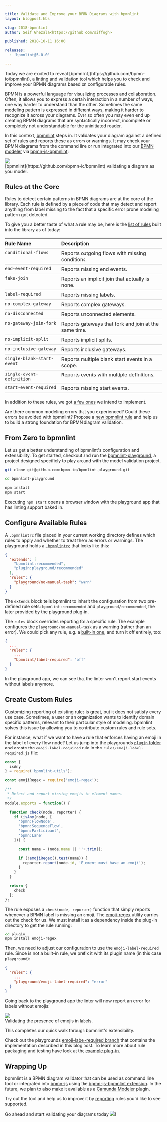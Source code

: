 ```yaml
---

title: Validate and Improve your BPMN Diagrams with bpmnlint
layout: blogpost.hbs

slug: 2018-bpmnlint
author: Seif Ghezala<https://github.com/siffogh>

published: 2018-10-11 16:00

releases:
  - 'bpmnlint@5.0.0'

---
```



<p class="introduction">
  Today we are excited to reveal [bpmnlint](https://github.com/bpmn-io/bpmnlint), a linting and validation tool which helps you to check and improve your BPMN diagrams based on configurable rules.
</p>

<!-- continue -->

BPMN is a powerful language for visualizing processes and collaboration.
Often, it allows you to express a certain interaction in a number of ways, one way harder to understand than the other.
Sometimes the same modeling pattern is expressed in different ways, making it harder to recognize it across your diagrams.
Ever so often you may even end up creating BPMN diagrams that are syntactically incorrect, incomplete or completely not understandable for the uninitiated reader.

In this context, [bpmnlint](https://github.com/bpmn-io/bpmnlint) steps in.
It validates your diagram against a defined set of rules and reports these as errors or warnings.
It may check your BPMN diagrams from the command line or run integrated into our [BPMN modeler](https://bpmn.io/toolkit/bpmn-js/) via [bpmn-js-bpmnlint](https://github.com/bpmn-io/bpmn-js-bpmnlint):

<div class="figure">
  <img src="{{ assets }}/attachments/blog/2018/012-bpmnlint.gif" />
  <figcaption>
    [bpmnlint](https://github.com/bpmn-io/bpmnlint) validating a diagram as you model.
  </figcaption>
</div>


## Rules at the Core

Rules to detect certain patterns in BPMN diagrams are at the core of the library.
Each rule is defined by a piece of code that may detect and report anything from label missing to the fact that a specific error prone modeling pattern got detected.

To give you a better taste of what a rule may be, here is the [list of rules](https://github.com/bpmn-io/bpmnlint/tree/main/rules) built into the library as of today:

<style>
  table {
    margin: 20px 0;
  }

  th, td {
    padding: 5px;
    vertical-align: top;
    border-bottom: solid 1px #CCC;
    border-collapse: collapse;
  }

  th:first-child,
  td:first-child {
    white-space: nowrap;
    padding-left: 0;
  }
</style>

| Rule Name | Description |
|:--- | :---|
| `conditional-flows` | Reports outgoing flows with missing conditions. |
| `end-event-required` | Reports missing end events. |
| `fake-join` | Reports an implicit join that actually is none. |
| `label-required` | Reports missing labels. |
| `no-complex-gateway` | Reports complex gateways. |
| `no-disconnected` | Reports unconnected elements. |
| `no-gateway-join-fork` | Reports gateways that fork and join at the same time. |
| `no-implicit-split` | Reports implicit splits. |
| `no-inclusive-gateway` | Reports inclusive gateways. |
| `single-blank-start-event` | Reports multiple blank start events in a scope. |
| `single-event-definition` | Reports events with multiple definitions. |
| `start-event-required` | Reports missing start events. |

In addition to these rules, we got [a few ones](https://github.com/bpmn-io/bpmnlint/issues?q=is%3Aissue+is%3Aopen+label%3Arules) we intend to implement.

Are there common modeling errors that you experienced?
Could these errors be avoided with bpmnlint?
Propose a [new bpmnlint rule](https://github.com/bpmn-io/bpmnlint/issues/new?template=NEW_RULE.md) and help us to build a strong foundation for BPMN diagram validation.


## From Zero to bpmnlint

Let us get a better understanding of bpmnlint's configuration and extensibility.
To get started, checkout and run the [bpmnlint-playground](https://github.com/bpmn-io/bpmnlint-playground), a project designed specificly to play around with the model validation project.

```sh
git clone git@github.com:bpmn-io/bpmnlint-playground.git

cd bpmnlint-playground

npm install
npm start
```

Executing `npm start` opens a browser window with the playground app that has linting support baked in.


## Configure Available Rules

A `.bpmnlintrc` file placed in your current working directory defines which rules to apply and whether to treat them as errors or warnings. The playground holds a [`.bpmnlintrc`](https://github.com/bpmn-io/bpmnlint-playground/blob/main/.bpmnlintrc) that looks like this:

```json
{
  "extends": [
    "bpmnlint:recommended",
    "plugin:playground/recommended"
  ],
  "rules": {
    "playground/no-manual-task": "warn"
  }
}
```

The `extends` block tells bpmnlint to inherit the configuration from two pre-defined rule sets: `bpmnlint:recommended` and `playground/recommended`, the later provided by the playground plug-in.

The `rules` block overrides reporting for a specific rule.
The example configures the `playground/no-manual-task` as a warning (rather than an error).
We could pick any rule, e.g. a [built-in one](https://github.com/bpmn-io/bpmnlint/tree/main/rules), and turn it off entirely, too:

```json
{
  ...
  "rules": {
    ...
    "bpmnlint/label-required": "off"
  }
}
```

In the playground app, we can see that the linter won't report start events without labels anymore.


## Create Custom Rules

Customizing reporting of existing rules is great, but it does not satisfy every use case.
Sometimes, a user or an organization wants to identify domain specific patterns, relevant to their particular style of modeling.
bpmnlint solves this issue by allowing you to contribute custom rules and rule sets.

For instance, what if we want to have a rule that enforces having an emoji in the label of every flow node?
Let us jump into the playgrounds [`plugin` folder](https://github.com/bpmn-io/bpmnlint-playground/tree/main/plugin) and create the `emoji-label-required` rule in the `rules/emoji-label-required.js` file:

```js
const {
  isAny
} = require('bpmnlint-utils');

const emojiRegex = require('emoji-regex');

/**
 * Detect and report missing emojis in element names.
 */
module.exports = function() {

  function check(node, reporter) {
    if (isAny(node, [
      'bpmn:FlowNode',
      'bpmn:SequenceFlow',
      'bpmn:Participant',
      'bpmn:Lane'
    ])) {

      const name = (node.name || '').trim();

      if (!emojiRegex().test(name)) {
        reporter.report(node.id, 'Element must have an emoji');
      }
    }
  }

  return {
    check
  };
};
```

The rule exposes a `check(node, reporter)` function that simply reports whenever a BPMN label is missing an emoji.
The [emoji-regex](https://www.npmjs.com/package/emoji-regex) utility carries out the check for us.
We must install it as a dependency inside the plug-in directory to get the rule running:

```sh
cd plugin
npm install emoji-regex
```

Then, we need to adjust our configuration to use the `emoji-label-required` rule.
Since is not a built-in rule, we prefix it with its plugin name (in this case `playground`):

```json
{
  "rules": {
    ...
    "playground/emoji-label-required": "error"
  }
}
```

Going back to the playground app the linter will now report an error for labels without emojis:

<div class="figure">
  <img src="{{ assets }}/attachments/blog/2018/012-bpmnlint-emoji.gif">
  <figcaption>
    Validating the presence of emojis in labels.
  </figcaption>
</div>

This completes our quick walk through bpmnlint's extensibility.

Check out the playgrounds [emoji-label-required branch](https://github.com/bpmn-io/bpmnlint-playground/tree/emoji-label-required) that contains the implementation described in this blog post.
To learn more about rule packaging and testing have look at the [example plug-in](https://github.com/bpmn-io/bpmn-js-bpmnlint).


## Wrapping Up

bpmnlint is a BPMN diagram validator that can be used as command line tool or integrated into [bpmn-js](https://github.com/bpmn-io/bpmn-js) using the [bpmn-js-bpmnlint extension](https://github.com/bpmn-io/bpmn-js-bpmnlint). In the future, we plan to also make it available as a [Camunda Modeler](https://github.com/camunda/camunda-modeler) plugin.

Try out the tool and help us to improve it by [reporting](https://github.com/bpmn-io/bpmnlint/issues/new?template=NEW_RULE.md) rules you'd like to see supported.

Go ahead and start validating your diagrams today <img class="emoji" src="https://cdn.jsdelivr.net/gh/twitter/twemoji@14.0.2/assets/svg/1f916.svg" />!